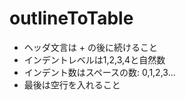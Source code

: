 # outlineToTable

* ヘッダ文言は + の後に続けること
* インデントレベルは1,2,3,4と自然数
* インデント数はスペースの数: 0,1,2,3...
* 最後は空行を入れること